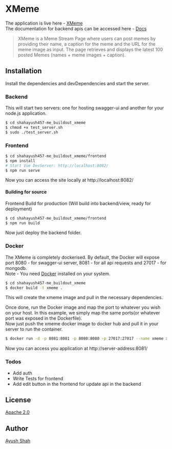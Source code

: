 # XMeme
The application is live here - [XMeme](https://xmeme.coolayush.ninja) \
The documentation for backend apis can be accessed here - [Docs](https://xmeme.coolayush.ninja/swagger-ui)
> XMeme is a Meme Stream Page where users can post memes by providing their name, a caption for the meme and the URL for the meme image as input. The page  retrieves and displays the latest 100 posted Memes (names + meme images + caption).

## Installation
Install the dependencies and devDependencies and start the server.
### Backend
This will start two servers: one for hosting swagger-ui and another for your node.js application.
```sh
$ cd shahayush457-me_buildout_xmeme
$ chmod +x test_server.sh
$ sudo ./test_server.sh
```
### Frontend

```sh
$ cd shahayush457-me_buildout_xmeme/frontend
$ npm install
# Start Vue DevServer: http://localhost:8082/
$ npm run serve
```
Now you can access the site locally at http://localhost:8082/
#### Building for source
Frontend Build for production (Will build into backend/view, ready for deployment)
```sh
$ cd shahayush457-me_buildout_xmeme/frontend
$ npm run build
```
Now just deploy the backend folder.
### Docker
The XMeme is completely dockerised.
By default, the Docker will expose port 8080 - for swagger-ui server, 8081 - for all api requests and 27017 - for mongodb. \
Note - You need [Docker](https://docs.docker.com/engine/install/) installed on your system.
```sh
$ cd shahayush457-me_buildout_xmeme
$ docker build -t xmeme .
```
This will create the xmeme image and pull in the necessary dependencies.

Once done, run the Docker image and map the port to whatever you wish on your host. In this example, we simply map the same ports(or whatever port was exposed in the Dockerfile). \
Now just push the xmeme docker image to docker hub and pull it in your server to run the container.

```sh
$ docker run -d -p 8081:8081 -p 8080:8080 -p 27017:27017 --name xmeme xmeme
```
Now you can access you application at http://server-address:8081/

### Todos

 - Add auth
 - Write Tests for frontend
 - Add edit button in the frontend for update api in the backend

License
----

[Apache 2.0](http://www.apache.org/licenses/LICENSE-2.0.html)

Author
---
[Ayush Shah](https://github.com/shahayush457)